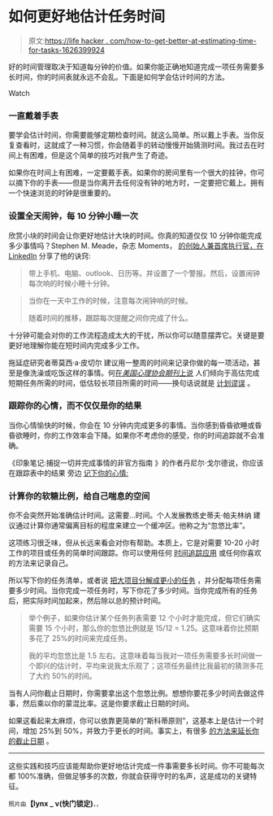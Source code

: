# 如何更好地估计任务时间

> 原文:[https://life hacker . com/how-to-get-better-at-estimating-time-for-tasks-1626399924](https://lifehacker.com/how-to-get-better-at-estimating-time-for-tasks-1626399924)

好的时间管理取决于知道每分钟的价值。如果你能正确地知道完成一项任务需要多长时间，你的时间表就永远不会乱。下面是如何学会估计时间的方法。

Watch

### 一直戴着手表

要学会估计时间，你需要能够定期检查时间。就这么简单。所以戴上手表。当你反复查看时，这就成了一种习惯，你会随着手的转动慢慢开始猜测时间。我过去在时间上有困难，但是这个简单的技巧对我产生了奇迹。

如果你在时间上有困难，一定要戴手表。如果你的房间里有一个很大的挂钟，你可以摘下你的手表——但是当你离开去任何没有钟的地方时，一定要把它戴上。拥有一个快速浏览的时钟是很重要的。

### 设置全天闹钟，每 10 分钟小睡一次

欣赏小块的时间会让你更好地估计大块的时间。你真的知道仅仅 10 分钟你能完成多少事情吗？Stephen M. Meade，杂志 Moments， [的创始人兼首席执行官，在 LinkedIn](http://www.linkedin.com/today/post/article/20140630194343-108067-are-you-doing-the-most-productive-thing-every-given-moment) 分享了他的诀窍:

> 带上手机、电脑、outlook、日历等。并设置了一个警报。然后，设置闹钟每次响的时候小睡十分钟。

> 当你在一天中工作的时候，注意每次闹钟响的时候。
> 
> 随着时间的推移，跟踪每次提醒之间你完成了什么。

十分钟可能会对你的工作流程造成太大的干扰，所以你可以随意摆弄它。关键是要更好地理解你能在短时间内完成多少工作。

拖延症研究者蒂莫西·a·皮切尔 建议用一整周的时间来记录你做的每一项活动，甚至是像洗澡或吃饭这样的事情。何[在*美国心理协会期刊*上说](http://www.apa.org/gradpsych/2013/03/hours.aspx) 人们倾向于高估完成短期任务所需的时间，低估较长项目所需的时间——换句话说就是 [计划谬误](http://en.wikipedia.org/wiki/Planning_fallacy) 。

### 跟踪你的心情，而不仅仅是你的结果

当你心情愉快的时候，你会在 10 分钟内完成更多的事情。当你感到昏昏欲睡或昏昏欲睡时，你的工作效率会下降。如果你不考虑你的感受，你的时间追踪就不会准确。

《印象笔记:捕捉一切并完成事情的非官方指南 》的作者丹尼尔·戈尔德说，你应该在跟踪表中的结果 旁边 [记下你的心情:](http://www.fastcompany.com/3034231/how-to-be-a-success-at-everything/how-to-figure-out-your-most-productive-time-of-day)

### 计算你的软糖比例，给自己喘息的空间

你不会突然开始准确估计时间。这需要…时间。个人发展教练史蒂夫·帕夫林纳 建议通过计算你通常偏离目标的程度来建立一个缓冲区。他称之为“忽悠比率”。

这项练习很乏味，但从长远来看会对你有帮助。本质上，它是对需要 10-20 小时工作的项目或任务的简单时间跟踪。你可以使用任何 [时间追踪应用](http://lifehacker.com/five-best-time-tracking-applications-5362829) 或任何你喜欢的方法来记录自己。

所以写下你的任务清单，或者说 [把大项目分解成更小的任务](http://lifehacker.com/break-big-tasks-into-smaller-pieces-to-avoid-distractio-1498674433) ，并分配每项任务需要多少时间。当你完成一项任务时，写下你花了多少时间。当你完成所有的任务后，把实际时间加起来，然后除以总的预计时间。

> 举个例子，如果你估计某个任务列表需要 12 个小时才能完成，但它们确实需要 15 个小时，那么你的忽悠比例就是 15/12 = 1.25。这意味着你比预期多花了 25%的时间来完成任务。
> 
> 我的平均忽悠比是 1.5 左右。这意味着每当我对一项任务需要多长时间做一个即兴的估计时，平均来说我太乐观了；这项任务最终比我最初的猜测多花了大约 50%的时间。

当有人问你截止日期时，你需要拿出这个忽悠比例。想想你要花多少时间去做这件事，然后乘以你的蒙混比率。这是你要求截止日期的时间。

如果这看起来太麻烦，你可以依靠更简单的“斯科蒂原则”，这基本上是估计一个时间，增加 25%到 50%，并致力于更长的时间。事实上，有很多 [的方法来延长你的截止日期](http://lifehacker.com/how-to-inflate-tasks-and-extend-due-dates-1455424470) 。

* * *

这些实践和技巧应该能帮助你更好地估计完成一件事需要多长时间。你不可能每次都 100%准确，但做足够多的次数，你就会获得守时的名声，这是成功的关键特征。

<small>照片由</small>**【lynx _ v(快门锁定)**<small>，，</small>